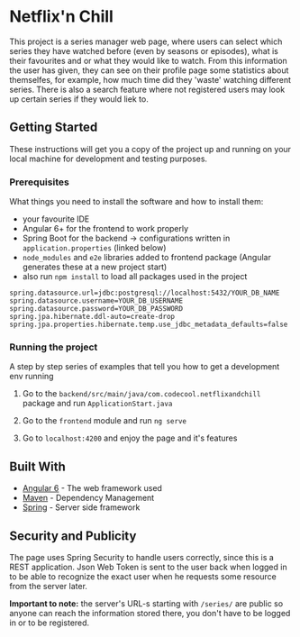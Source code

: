 # Netflix'n Chill

This project is a series manager web page, where users can select which series they have watched before
(even by seasons or episodes), what is their favourites and or what they would like to watch. From this information the user
has given, they can see on their profile page some statistics about themselfes, for example, how much time did they 'waste'
watching different series. There is also a search feature where not registered users may look up certain series if they
would liek to.

## Getting Started

These instructions will get you a copy of the project up and running on your local machine for development and testing
purposes.

### Prerequisites

What things you need to install the software and how to install them:
- your favourite IDE
- Angular 6+ for the frontend to work properly
- Spring Boot for the backend -> configurations written in `application.properties` (linked below)
- `node_modules` and `e2e` libraries added to frontend package (Angular generates these at a new project start)
- also run `npm install` to load all packages used in the project

```
spring.datasource.url=jdbc:postgresql://localhost:5432/YOUR_DB_NAME
spring.datasource.username=YOUR_DB_USERNAME
spring.datasource.password=YOUR_DB_PASSWORD
spring.jpa.hibernate.ddl-auto=create-drop
spring.jpa.properties.hibernate.temp.use_jdbc_metadata_defaults=false
```

### Running the project

A step by step series of examples that tell you how to get a development env running

1. Go to the `backend/src/main/java/com.codecool.netflixandchill` package and run `ApplicationStart.java`

2. Go to the `frontend` module and run `ng serve`

3. Go to `localhost:4200` and enjoy the page and it's features

## Built With

* [Angular 6](https://angular.io/) - The web framework used
* [Maven](https://maven.apache.org/) - Dependency Management
* [Spring](https://spring.io/) - Server side framework


## Security and Publicity

The page uses Spring Security to handle users correctly, since this is a REST application. Json Web Token is sent to the user
back when logged in to be able to recognize the exact user when he requests some resource from the server later.

**Important to note:** the server's URL-s starting with `/series/` are public so anyone can reach the information stored there, you don't have to be logged in or to be registered.
